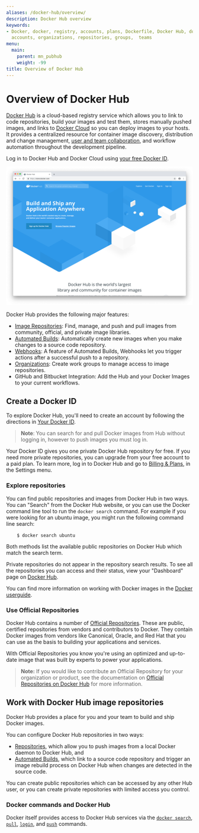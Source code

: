 ```yaml
---
aliases: /docker-hub/overview/
description: Docker Hub overview
keywords:
- Docker, docker, registry, accounts, plans, Dockerfile, Docker Hub, docs, documentation,
  accounts, organizations, repositories, groups,  teams
menu:
  main:
    parent: mn_pubhub
    weight: -99
title: Overview of Docker Hub
---
```


# Overview of Docker Hub

[Docker Hub](https://hub.docker.com) is a cloud-based registry service which
allows you to link to code repositories, build your images and test them, stores
manually pushed images, and links to [Docker Cloud](https://docs.docker.com/docker-cloud/) so you can deploy images to your
hosts. It provides a centralized resource for container image discovery,
distribution and change management, [user and team collaboration](orgs.md), and
workflow automation throughout the development pipeline.

Log in to Docker Hub and Docker Cloud using [your free Docker ID](accounts.md).

![Getting started with Docker Hub](./images/getting-started.png)

Docker Hub provides the following major features:

* [Image Repositories](repos.md): Find, manage, and push and pull images from community, official, and private image libraries.
* [Automated Builds](builds.md): Automatically create new images when you make changes to a source code repository.
* [Webhooks](webhooks.md): A feature of Automated Builds, Webhooks let you trigger actions after a successful push to a repository.
* [Organizations](orgs.md): Create work groups to manage access to image repositories.
* GitHub and Bitbucket Integration: Add the Hub and your Docker Images to your current workflows.


## Create a Docker ID

To explore Docker Hub, you'll need to create an account by following the
directions in [Your Docker ID](accounts.md).

> **Note**: You can search for and pull Docker images from Hub without logging in, however to push images you must log in.

Your Docker ID gives you one private Docker Hub repository for free. If you need
more private repositories, you can upgrade from your free account to a paid
plan. To learn more, log in to Docker Hub and go to [Billing & Plans](https://hub.docker.com/account/billing-plans/), in the Settings menu.

### Explore repositories

You can find public repositories and images from Docker Hub in two ways.
You can "Search" from the Docker Hub website, or you can use the Docker command line tool to run the `docker search` command. For example if you were looking for an ubuntu image, you might run the following command line search:

```
    $ docker search ubuntu
```

Both methods list the available public repositories on Docker Hub which match
the search term.

Private repositories do not appear in the repository search results. To see all
the repositories you can access and their status, view your "Dashboard" page on
[Docker Hub](https://hub.docker.com).


You can find more information on working with Docker images in the [Docker userguide](https://docs.docker.com/userguide/dockerimages/).

### Use Official Repositories

Docker Hub contains a number of [Official
Repositories](http://hub.docker.com/explore/). These are public, certified
repositories from vendors and contributors to Docker. They contain Docker images
from vendors like Canonical, Oracle, and Red Hat that you can use as the basis
to building your applications and services.

With Official Repositories you know you're using an optimized and
up-to-date image that was built by experts to power your applications.

> **Note:** If you would like to contribute an Official Repository for your organization or product, see the documentation on [Official Repositories on Docker Hub](official_repos.md) for more information.


##  Work with Docker Hub image repositories

Docker Hub provides a place for you and your team to build and ship Docker images.

You can configure Docker Hub repositories in two ways:

* [Repositories](repos.md), which allow you to push images from a local Docker daemon to Docker Hub, and
* [Automated Builds](builds.md), which link to a source code repository and trigger an image rebuild process on Docker Hub when changes are detected in the source code.

You can create public repositories which can be accessed by any other Hub user, or you can create private repositories with limited access you control.

### Docker commands and Docker Hub

Docker itself provides access to Docker Hub services via the [`docker search`](http://docs.docker.com/reference/commandline/search),
[`pull`](http://docs.docker.com/reference/commandline/pull), [`login`](http://docs.docker.com/reference/commandline/login), and [`push`](http://docs.docker.com/reference/commandline/push) commands.
